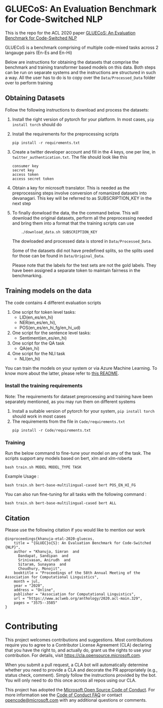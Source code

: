 # GLUECoS: An Evaluation Benchmark for Code-Switched NLP
This is the repo for the ACL 2020 paper [GLUECoS: An Evaluation Benchmark for Code-Switched NLP](https://www.aclweb.org/anthology/2020.acl-main.329/)

GLUECoS is a benchmark comprising of multiple code-mixed tasks across 2 langauge pairs (En-Es and En-Hi)

Below are instructions for obtaining the datasets that comprise the benchmark and training transformer based models on this data. Both steps can be run on separate systems and the instructions are structured in such a way. All the user has to do is to copy over the `Data/Processed_Data` folder over to perform training

## Obtaining Datasets
Follow the following instructions to download and process the datasets:
1. Install the right version of pytorch for your platform. In most cases, `pip install torch` should do
2. Install the requirements for the preprocessing scripts
    ```
    pip install -r requirements.txt
    ```
3. Create a twitter developer account and fill in the 4 keys, one per line,  in `twitter_authentication.txt`. The file should look like this
    ```
    consumer key
    secret key
    access token
    access secret token
    ```
    
3. Obtain a key for microsoft translator. This is needed as the preprocessing steps involve conversion of romanized datasets into devanagari. This key will be referred to as SUBSCRIPTION_KEY in the next step
4. To finally donwload the data, the the command below. This will download the original datasets, perform all the preprocessing needed and bring them into a format that the training scripts can use
    ```
        ./download_data.sh SUBSCRIPTION_KEY
    ```
    The dowloaded and processed data is stored in `Data/Processed_Data`. 
    
    Some of the datasets did not have predefined splits, so the splits used for those can be found in `Data/Original_Data`.

    Please note that the labels for the test sets are not the gold labels. They have been assigned a separate token to maintain fairness in the benchmarking.

## Training models on the data
The code contains 4 different evaluation scripts
1. One script for token level tasks:
    - LID(en_es/en_hi)
    - NER(en_es/en_hi),
    - POS(en_es/en_hi_fg/en_hi_ud)
2. One script for the sentence level tasks:
    - Sentiment(en_es/en_hi)
3. One script for the QA task 
    - QA(en_hi)
4. One script for the NLI task
    - NLI(en_hi)

You can train the models on your system or via Azure Machine Learning. To know more about the latter, please refer to [this README](azure_ml/README.md).

### Install the training requirements  
Note: The requirements for dataset preprocessing and training have been separately mentioned, as you may run them on different systems
1. Install a suitable version of pytorch for your system, `pip install torch` should work in most cases
2. The requirements from the file in `Code/requirements.txt`
    ```
    pip install -r Code/requirements.txt
    ```
### Training
Run the below command to fine-tune your model on any of the task. The scripts support any models based on bert, xlm and xlm-roberta

```
bash train.sh MODEL MODEL_TYPE TASK 
```
Example Usage :
```    
bash train.sh bert-base-multilingual-cased bert POS_EN_HI_FG
```
You can also run fine-tuning for all tasks with the following command :
```
bash train.sh bert-base-multilingual-cased bert ALL
```

## Citation
Please use the following citation if you would like to mention our work
```
@inproceedings{khanuja-etal-2020-gluecos,
    title = "{GLUEC}o{S}: An Evaluation Benchmark for Code-Switched {NLP}",
    author = "Khanuja, Simran  and
      Dandapat, Sandipan  and
      Srinivasan, Anirudh  and
      Sitaram, Sunayana  and
      Choudhury, Monojit",
    booktitle = "Proceedings of the 58th Annual Meeting of the Association for Computational Linguistics",
    month = jul,
    year = "2020",
    address = "Online",
    publisher = "Association for Computational Linguistics",
    url = "https://www.aclweb.org/anthology/2020.acl-main.329",
    pages = "3575--3585"
}
```

# Contributing

This project welcomes contributions and suggestions.  Most contributions require you to agree to a
Contributor License Agreement (CLA) declaring that you have the right to, and actually do, grant us
the rights to use your contribution. For details, visit https://cla.opensource.microsoft.com.

When you submit a pull request, a CLA bot will automatically determine whether you need to provide
a CLA and decorate the PR appropriately (e.g., status check, comment). Simply follow the instructions
provided by the bot. You will only need to do this once across all repos using our CLA.

This project has adopted the [Microsoft Open Source Code of Conduct](https://opensource.microsoft.com/codeofconduct/).
For more information see the [Code of Conduct FAQ](https://opensource.microsoft.com/codeofconduct/faq/) or
contact [opencode@microsoft.com](mailto:opencode@microsoft.com) with any additional questions or comments.
